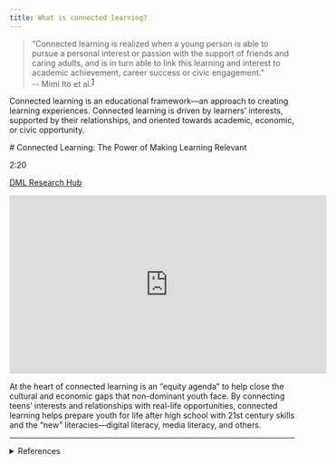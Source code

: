```yaml
---
title: What is connected learning? 
---
```


> “Connected learning is realized when a young person is able to pursue a personal interest or passion with the support of friends and caring adults, and is in turn able to link this learning and interest to academic achievement, career success or civic engagement.”<br/>-- Mimi Ito et al.<sup><a href="#fn1" name="1">1</a></sup>

Connected learning is an educational framework—an approach to creating learning experiences. Connected learning is driven by learners’ interests, supported by their relationships, and oriented towards academic, economic, or civic opportunity. 

<div class="explanatory" markdown="1">
# Connected Learning: The Power of Making Learning Relevant

<p class="time">2:20</p>
<p class="source"><a href="https://dmlhub.net/" class="external">DML Research Hub</a></p>
<div class="video">
<iframe width="560" height="315" src="https://www.youtube.com/embed/TH6gH6lMDD8" frameborder="0" allow="autoplay; encrypted-media" allowfullscreen></iframe></div></div>

At the heart of connected learning is an “equity agenda” to help close the cultural and economic gaps that non-dominant youth face. By connecting teens’ interests and relationships with real-life opportunities, connected learning helps prepare youth for life after high school with 21st century skills and the “new” literacies—digital literacy, media literacy, and others.






<hr/>


<details>
    <summary>References</summary>
    <p style="font-size:small;line-height:1;">1: <i>Connected Learning: An Agenda for Research and Design</i>, by Mizuko Ito, Kris Gutiérrez, Sonia Livingstone, Bill Penuel, Jean Rhodes, Katie Salen, Juliet Schor, Julian Sefton-Green, and S. Craig Watkins.</p>
    <p style="font-size:small;line-height:1;">2: ... </p>
</details>

